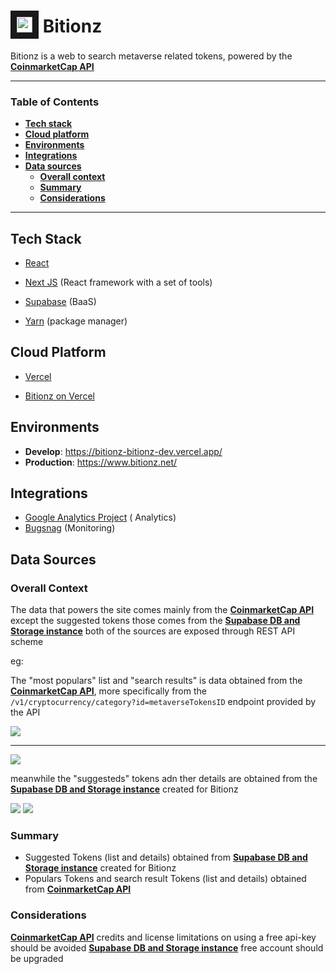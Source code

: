 <img src="https://cjpoeqgxfkzoleidhjwu.supabase.co/storage/v1/object/public/bitionz/public/logo" width="25" height="25" border="10" /> Bitionz
======

Bitionz is a web to search metaverse related tokens, powered by
the  **[CoinmarketCap API](https://coinmarketcap.com/api/documentation/v1/)**

----

### Table of Contents

- **[Tech stack](#tech-stack)**<br>
- **[Cloud platform](#cloud-platform)**<br>
- **[Environments](#environments)**<br>
- **[Integrations](#integrations)**<br>
- **[Data sources](#data-sources)**<br>
    - **[Overall context](#overall-context)**<br>
    - **[Summary](#summary)**<br>
    - **[Considerations](#considerations)**<br>

---

## Tech Stack

- [React](https://es.reactjs.org/)

- [Next JS](https://nextjs.org/) (React framework with a set of tools)

- [Supabase](https://supabase.com/docs) (BaaS)

- [Yarn](https://yarnpkg.com/) (package manager)

## Cloud Platform

- [Vercel](https://vercel.com/)

- [Bitionz on Vercel ](https://vercel.com/bitionz-dev/bitionz)

## Environments

- **Develop**:  https://bitionz-bitionz-dev.vercel.app/
- **Production**: https://www.bitionz.net/

## Integrations

- [Google Analytics Project](https://analytics.google.com/analytics/web/#/p313514131/reports/intelligenthome) (
  Analytics)
- [Bugsnag](https://app.bugsnag.com/bitionz/bitionz/overview?release_stage=production) (Monitoring)

## Data Sources

### Overall Context

The data that powers the site comes mainly from
the **[CoinmarketCap API](https://coinmarketcap.com/api/documentation/v1/)**
except the suggested tokens those comes from
the **[Supabase DB and Storage instance](https://coinmarketcap.com/api/documentation/v1/)** both of the sources are
exposed through REST API scheme

eg:

The "most populars" list and "search results" is data obtained from
the **[CoinmarketCap API](https://coinmarketcap.com/api/documentation/v1/)**, more specifically from the
`/v1/cryptocurrency/category?id=metaverseTokensID` endpoint provided by the API

<img src="https://cjpoeqgxfkzoleidhjwu.supabase.co/storage/v1/object/public/bitionz/documentation/CMKTCP example.png" />
<hr/>

<img src="https://cjpoeqgxfkzoleidhjwu.supabase.co/storage/v1/object/public/bitionz/documentation/CMCexpamle2.png" />

meanwhile the "suggesteds" tokens adn ther details are obtained from
the **[Supabase DB and Storage instance](https://coinmarketcap.com/api/documentation/v1/)** created for Bitionz

<img src="https://cjpoeqgxfkzoleidhjwu.supabase.co/storage/v1/object/public/bitionz/documentation/suggesteds1.png" />

<img src="https://cjpoeqgxfkzoleidhjwu.supabase.co/storage/v1/object/public/bitionz/documentation/suggesteds2.png" />

### Summary

- Suggested Tokens (list and details) obtained
  from  **[Supabase DB and Storage instance](https://coinmarketcap.com/api/documentation/v1/)** created for Bitionz
- Populars Tokens and search result Tokens (list and details) obtained
  from **[CoinmarketCap API](https://coinmarketcap.com/api/documentation/v1/)**

### Considerations

**[CoinmarketCap API](https://coinmarketcap.com/api/documentation/v1/)** credits and license limitations on using a free
api-key should be avoided
**[Supabase DB and Storage instance](https://coinmarketcap.com/api/documentation/v1/)** free account should be upgraded












